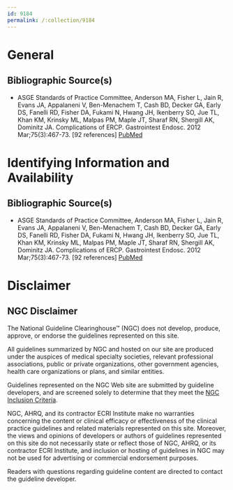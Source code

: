 ```yaml
---
id: 9184
permalink: /:collection/9184
---
```


# General

## Bibliographic Source(s)

- ASGE Standards of Practice Committee, Anderson MA, Fisher L, Jain R, Evans JA, Appalaneni V, Ben-Menachem T, Cash BD, Decker GA, Early DS, Fanelli RD, Fisher DA, Fukami N, Hwang JH, Ikenberry SO, Jue TL, Khan KM, Krinsky ML, Malpas PM, Maple JT, Sharaf RN, Shergill AK, Dominitz JA. Complications of ERCP. Gastrointest Endosc. 2012 Mar;75(3):467-73. [92 references] [ PubMed ](http://www.ncbi.nlm.nih.gov/entrez/query.fcgi?cmd=Retrieve&db=pubmed&dopt=Abstract&list_uids=22341094)

# Identifying Information and Availability

## Bibliographic Source(s)

- ASGE Standards of Practice Committee, Anderson MA, Fisher L, Jain R, Evans JA, Appalaneni V, Ben-Menachem T, Cash BD, Decker GA, Early DS, Fanelli RD, Fisher DA, Fukami N, Hwang JH, Ikenberry SO, Jue TL, Khan KM, Krinsky ML, Malpas PM, Maple JT, Sharaf RN, Shergill AK, Dominitz JA. Complications of ERCP. Gastrointest Endosc. 2012 Mar;75(3):467-73. [92 references] [ PubMed ](http://www.ncbi.nlm.nih.gov/entrez/query.fcgi?cmd=Retrieve&db=pubmed&dopt=Abstract&list_uids=22341094)

# Disclaimer

## NGC Disclaimer

The National Guideline Clearinghouse™ (NGC) does not develop, produce, approve, or endorse the guidelines represented on this site.

All guidelines summarized by NGC and hosted on our site are produced under the auspices of medical specialty societies, relevant professional associations, public or private organizations, other government agencies, health care organizations or plans, and similar entities.

Guidelines represented on the NGC Web site are submitted by guideline developers, and are screened solely to determine that they meet the [NGC Inclusion Criteria](/help-and-about/summaries/inclusion-criteria).

NGC, AHRQ, and its contractor ECRI Institute make no warranties concerning the content or clinical efficacy or effectiveness of the clinical practice guidelines and related materials represented on this site. Moreover, the views and opinions of developers or authors of guidelines represented on this site do not necessarily state or reflect those of NGC, AHRQ, or its contractor ECRI Institute, and inclusion or hosting of guidelines in NGC may not be used for advertising or commercial endorsement purposes.

Readers with questions regarding guideline content are directed to contact the guideline developer.

